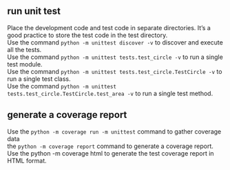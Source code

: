## run unit test

Place the development code and test code in separate directories. It’s a good practice to store the test code in the test directory.  
Use the command `python -m unittest discover -v` to discover and execute all the tests.  
Use the command `python -m unittest tests.test_circle -v` to run a single test module.  
Use the command `python -m unittest tests.test_circle.TestCircle -v` to run a single test class.  
Use the command `python -m unittest tests.test_circle.TestCircle.test_area -v` to run a single test method.  

## generate a coverage report

Use the `python -m coverage run -m unittest` command to gather coverage data  
the `python -m coverage report` command to generate a coverage report.  
Use the python -m coverage html to generate the test coverage report in HTML format.  